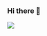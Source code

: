 ### Hi there 👋

<!--
**PCloud63514/pcloud63514** is a ✨ _special_ ✨ repository because its `README.md` (this file) appears on your GitHub profile.

Here are some ideas to get you started:

- 🔭 I’m currently working on ...
- 🌱 I’m currently learning ...
- 👯 I’m looking to collaborate on ...
- 🤔 I’m looking for help with ...
- 💬 Ask me about ...
- 📫 How to reach me: ...
- 😄 Pronouns: ...
- ⚡ Fun fact: ...
-->
<a href="https://pcloud.tistory.com/"><img src="https://img.shields.io/badge/bloglovin-000000?style=flat-square&logo=bloglovin&logoColor=black"/></a>
